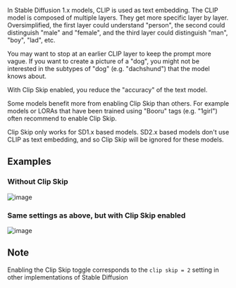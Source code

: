 In Stable Diffusion 1.x models, CLIP is used as text embedding. The CLIP model is composed of multiple layers. They get more specific layer by layer. Oversimplified, the first layer could understand "person", the second could distinguish "male" and "female", and the third layer could distinguish "man", "boy", "lad", etc. 

You may want to stop at an earlier CLIP layer to keep the prompt more vague. If you want to create a picture of a "dog", you might not be interested in the subtypes of "dog" (e.g. "dachshund") that the model knows about.

With Clip Skip enabled, you reduce the "accuracy" of the text model.

Some models benefit more from enabling Clip Skip than others. For example models or LORAs that have been trained using "Booru" tags (e.g. "1girl") often recommend to enable Clip Skip.

Clip Skip only works for SD1.x based models. SD2.x based models don't use CLIP as text embedding, and so Clip Skip will be ignored for these models.

## Examples
### Without Clip Skip
![image](https://github.com/cmdr2/stable-diffusion-ui/assets/5852422/6eda07ae-355a-482c-a177-37ef9172c5f3)

### Same settings as above, but with Clip Skip enabled
![image](https://github.com/cmdr2/stable-diffusion-ui/assets/5852422/aaea5159-e33b-4fff-a18b-bac99f2583db)

## Note
Enabling the Clip Skip toggle corresponds to the  `clip skip = 2` setting in other implementations of Stable Diffusion